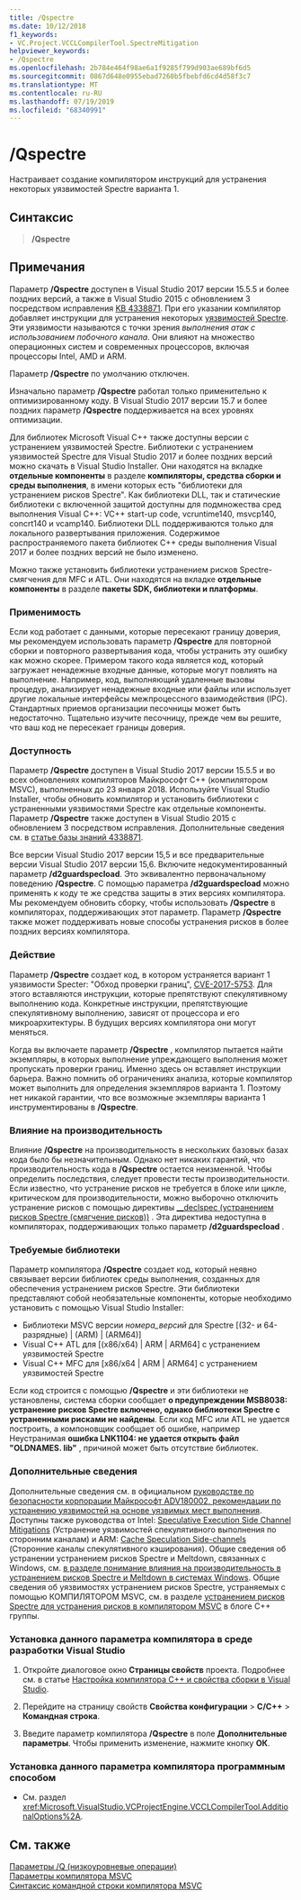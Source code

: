 ```yaml
---
title: /Qspectre
ms.date: 10/12/2018
f1_keywords:
- VC.Project.VCCLCompilerTool.SpectreMitigation
helpviewer_keywords:
- /Qspectre
ms.openlocfilehash: 2b784e464f98ae6a1f9285f799d903ae689bf6d5
ms.sourcegitcommit: 0867d648e0955ebad7260b5fbebfd6cd4d58f3c7
ms.translationtype: MT
ms.contentlocale: ru-RU
ms.lasthandoff: 07/19/2019
ms.locfileid: "68340991"
---
```

# <a name="qspectre"></a>/Qspectre

Настраивает создание компилятором инструкций для устранения некоторых уязвимостей Spectre варианта 1.

## <a name="syntax"></a>Синтаксис

> **/Qspectre**

## <a name="remarks"></a>Примечания

Параметр **/Qspectre** доступен в Visual Studio 2017 версии 15.5.5 и более поздних версий, а также в Visual Studio 2015 с обновлением 3 посредством исправления [KB 4338871](https://support.microsoft.com/help/4338871/visual-studio-2015-update-3-spectre-variant-1-toolset-qspectre). При его указании компилятор добавляет инструкции для устранения некоторых [уязвимостей Spectre](https://spectreattack.com/spectre.pdf). Эти уязвимости называются с точки зрения *выполнения атак с использованием побочного канала*. Они влияют на множество операционных систем и современных процессоров, включая процессоры Intel, AMD и ARM.

Параметр **/Qspectre** по умолчанию отключен.

Изначально параметр **/Qspectre** работал только применительно к оптимизированному коду. В Visual Studio 2017 версии 15.7 и более поздних параметр **/Qspectre** поддерживается на всех уровнях оптимизации.

Для библиотек Microsoft Visual C++ также доступны версии с устранением уязвимостей Spectre. Библиотеки с устранением уязвимостей Spectre для Visual Studio 2017 и более поздних версий можно скачать в Visual Studio Installer. Они находятся на вкладке **отдельные компоненты** в разделе **компиляторы, средства сборки и среды выполнения**, в имени которых есть "библиотеки для устранением рисков Spectre". Как библиотеки DLL, так и статические библиотеки с включенной защитой доступны для подмножества сред выполнения Visual C++: VC++ start-up code, vcruntime140, msvcp140, concrt140 и vcamp140. Библиотеки DLL поддерживаются только для локального развертывания приложения. Содержимое распространяемого пакета библиотек C++ среды выполнения Visual 2017 и более поздних версий не было изменено.

Можно также установить библиотеки устранением рисков Spectre-смягчения для MFC и ATL. Они находятся на вкладке **отдельные компоненты** в разделе **пакеты SDK, библиотеки и платформы**.

### <a name="applicability"></a>Применимость

Если код работает с данными, которые пересекают границу доверия, мы рекомендуем использовать параметр **/Qspectre** для повторной сборки и повторного развертывания кода, чтобы устранить эту ошибку как можно скорее. Примером такого кода является код, который загружает ненадежные входные данные, которые могут повлиять на выполнение. Например, код, выполняющий удаленные вызовы процедур, анализирует ненадежные входные или файлы или использует другие локальные интерфейсы межпроцессного взаимодействия (IPC). Стандартных приемов организации песочницы может быть недостаточно. Тщательно изучите песочницу, прежде чем вы решите, что ваш код не пересекает границы доверия.

### <a name="availability"></a>Доступность

Параметр **/Qspectre** доступен в Visual Studio 2017 версии 15.5.5 и во всех обновлениях компиляторов Майкрософт C++ (компилятором MSVC), выполненных до 23 января 2018. Используйте Visual Studio Installer, чтобы обновить компилятор и установить библиотеки с устраненными уязвимостями Spectre как отдельные компоненты. Параметр **/Qspectre** также доступен в Visual Studio 2015 с обновлением 3 посредством исправления. Дополнительные сведения см. в [статье базы знаний 4338871](https://support.microsoft.com/help/4338871).

Все версии Visual Studio 2017 версии 15,5 и все предварительные версии Visual Studio 2017 версии 15,6. Включите недокументированный параметр **/d2guardspecload**. Это эквивалентно первоначальному поведению **/Qspectre**. С помощью параметра **/d2guardspecload** можно применять к коду те же средства защиты в этих версиях компилятора. Мы рекомендуем обновить сборку, чтобы использовать **/Qspectre** в компиляторах, поддерживающих этот параметр. Параметр **/Qspectre** также может поддерживать новые способы устранения рисков в более поздних версиях компилятора.

### <a name="effect"></a>Действие

Параметр **/Qspectre** создает код, в котором устраняется вариант 1 уязвимости Specter: "Обход проверки границ", [CVE-2017-5753](https://nvd.nist.gov/vuln/detail/CVE-2017-5753). Для этого вставляются инструкции, которые препятствуют спекулятивному выполнению кода. Конкретные инструкции, препятствующие спекулятивному выполнению, зависят от процессора и его микроархитектуры. В будущих версиях компилятора они могут меняться.

Когда вы включаете параметр **/Qspectre** , компилятор пытается найти экземпляры, в которых выполнение упреждающего выполнения может пропускать проверки границ. Именно здесь он вставляет инструкции барьера. Важно помнить об ограничениях анализа, которые компилятор может выполнить для определения экземпляров варианта 1. Поэтому нет никакой гарантии, что все возможные экземпляры варианта 1 инструментированы в **/Qspectre**.

### <a name="performance-impact"></a>Влияние на производительность

Влияние **/Qspectre** на производительность в нескольких базовых базах кода было бы незначительным. Однако нет никаких гарантий, что производительность кода в **/Qspectre** остается неизменной. Чтобы определить последствия, следует провести тесты производительности. Если известно, что устранение рисков не требуется в блоке или цикле, критическом для производительности, можно выборочно отключить устранение рисков с помощью директивы [__declspec (устранением рисков Spectre (смягчение рисков))](../../cpp/spectre.md) . Эта директива недоступна в компиляторах, поддерживающих только параметр **/d2guardspecload** .

### <a name="required-libraries"></a>Требуемые библиотеки

Параметр компилятора **/Qspectre** создает код, который неявно связывает версии библиотек среды выполнения, созданных для обеспечения устранением рисков Spectre. Эти библиотеки представляют собой необязательные компоненты, которые необходимо установить с помощью Visual Studio Installer:

- Библиотеки MSVC версии *номера_версий* для Spectre \[(32- и 64-разрядные) | (ARM) | (ARM64)]
- Visual C++ ATL для \[(x86/x64) | ARM | ARM64] с устранением уязвимостей Spectre
- Visual C++ MFC для \[x86/x64 | ARM | ARM64] с устранением уязвимостей Spectre

Если код строится с помощью **/Qspectre** и эти библиотеки не установлены, система сборки сообщает **о предупреждении MSB8038: устранение рисков Spectre включено, однако библиотеки Spectre с устраненными рисками не найдены**. Если код MFC или ATL не удается построить, а компоновщик сообщает об ошибке, например Неустранимая **ошибка LNK1104: не удается открыть файл "OLDNAMES. lib"** , причиной может быть отсутствие библиотек.

### <a name="additional-information"></a>Дополнительные сведения

Дополнительные сведения см. в официальном [руководстве по безопасности корпорации Майкрософт ADV180002, рекомендации по устранению уязвимостей на основе уязвимых мест выполнения](https://portal.msrc.microsoft.com/en-US/security-guidance/advisory/ADV180002). Доступны также руководства от Intel: [Speculative Execution Side Channel Mitigations](https://software.intel.com/sites/default/files/managed/c5/63/336996-Speculative-Execution-Side-Channel-Mitigations.pdf) (Устранение уязвимостей спекулятивного выполнения по сторонним каналам) и ARM: [Cache Speculation Side-channels](https://developer.arm.com/-/media/Files/pdf/Cache_Speculation_Side-channels.pdf) (Сторонние каналы спекулятивного кэширования). Общие сведения об устранении устранением рисков Spectre и Meltdown, связанных с Windows, см. [в разделе понимание влияния на производительность в устранением рисков Spectre и Meltdown в системах Windows](https://www.microsoft.com/security/blog/2018/01/09/understanding-the-performance-impact-of-spectre-and-meltdown-mitigations-on-windows-systems/). Общие сведения об уязвимостях устранением рисков Spectre, устраняемых с помощью КОМПИЛЯТОРОМ MSVC, см. в разделе [устранением рисков Spectre для устранения рисков в компилятором MSVC](https://devblogs.microsoft.com/cppblog/spectre-mitigations-in-msvc./) в блоге C++ группы.

### <a name="to-set-this-compiler-option-in-the-visual-studio-development-environment"></a>Установка данного параметра компилятора в среде разработки Visual Studio

1. Откройте диалоговое окно **Страницы свойств** проекта. Подробнее см. в статье [Настройка компилятора C++ и свойства сборки в Visual Studio](../working-with-project-properties.md).

1. Перейдите на страницу свойств **Свойства конфигурации** > **C/C++**  > **Командная строка**.

1. Введите параметр компилятора **/Qspectre** в поле **Дополнительные параметры**. Чтобы применить изменение, нажмите кнопку **ОК**.

### <a name="to-set-this-compiler-option-programmatically"></a>Установка данного параметра компилятора программным способом

- См. раздел <xref:Microsoft.VisualStudio.VCProjectEngine.VCCLCompilerTool.AdditionalOptions%2A>.

## <a name="see-also"></a>См. также

[Параметры /Q (низкоуровневые операции)](q-options-low-level-operations.md)<br/>
[Параметры компилятора MSVC](compiler-options.md)<br/>
[Синтаксис командной строки компилятора MSVC](compiler-command-line-syntax.md)

